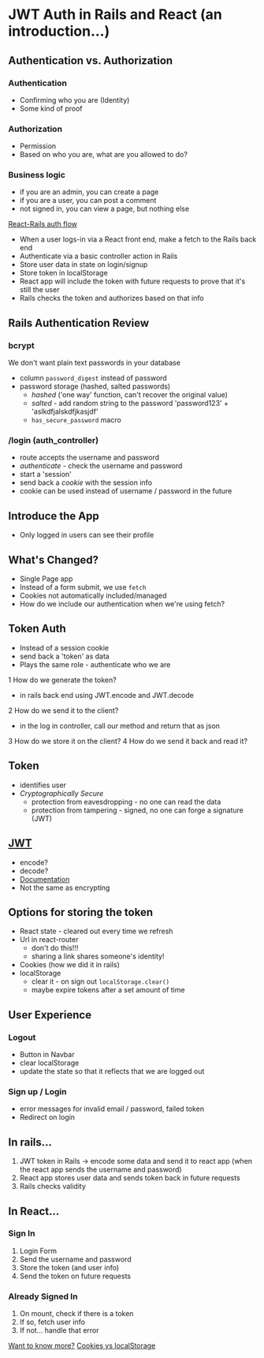 # JWT Auth in Rails and React (an introduction...)

## Authentication vs. Authorization

### Authentication
- Confirming who you are (Identity)
- Some kind of proof

### Authorization
- Permission
- Based on who you are, what are you allowed to do?

### Business logic
 - if you are an admin, you can create a page
 - if you are a user, you can post a comment
 - not signed in, you can view a page, but nothing else

[React-Rails auth flow](goo.gl/wamL2x)
- When a user logs-in via a React front end, make a fetch to the Rails back end
- Authenticate via a basic controller action in Rails
- Store user data in state on login/signup
- Store token in localStorage
- React app will include the token with future requests to prove that it's still the user
- Rails checks the token and authorizes based on that info



## Rails Authentication Review

### bcrypt
We don't want plain text passwords in your database
- column `password_digest` instead of password
- password storage (hashed, salted passwords)
  - _hashed_ ('one way' function, can't recover the original value)
  - _salted_ - add random string to the password 'password123' + 'aslkdfjalskdfjkasjdf'
  - `has_secure_password` macro

### /login (auth_controller)
- route accepts the username and password
- _authenticate_ - check the username and password
- start a 'session'
- send back a _cookie_ with the session info
- cookie can be used instead of username / password in the future


## Introduce the App
- Only logged in users can see their profile

## What's Changed?
- Single Page app
- Instead of a form submit, we use `fetch`
- Cookies not automatically included/managed
- How do we include our authentication when we're using fetch?

## Token Auth
- Instead of a session cookie
- send back a 'token' as data
- Plays the same role - authenticate who we are

1 How do we generate the token?
 - in rails back end using JWT.encode and JWT.decode

2 How do we send it to the client?
- in the log in controller, call our method and return that as json

3 How do we store it on the client?
4 How do we send it back and read it?

## Token
- identifies user
- _Cryptographically Secure_
  - protection from eavesdropping - no one can read the data
  - protection from tampering - signed, no one can forge a signature (JWT)

## [JWT](https://jwt.io/)
 - encode?
 - decode?
 - [Documentation](https://github.com/jwt/ruby-jwt)
 - Not the same as encrypting

## Options for storing the token
  - React state - cleared out every time we refresh
  - Url in react-router
    - don't do this!!!
    - sharing a link shares someone's identity!
  - Cookies (how we did it in rails)
  - localStorage
      - clear it - on sign out `localStorage.clear()`
      - maybe expire tokens after a set amount of time


## User Experience

### Logout
- Button in Navbar
- clear localStorage
- update the state so that it reflects that we are logged out

### Sign up / Login
- error messages for invalid email / password, failed token
- Redirect on login

## In rails...
1. JWT token in Rails -> encode some data and send it to react app (when the react app sends the username and password)
2. React app stores user data and sends token back in future  requests
3. Rails checks validity

## In React...
### Sign In
1. Login Form
2. Send the username and password
3. Store the token (and user info)
4. Send the token on future requests

### Already Signed In
1. On mount, check if there is a token
2. If so, fetch user info
3. If not... handle that error


[Want to know more?](https://github.com/learn-co-curriculum/jwt-auth-rails)
[Cookies vs localStorage](https://stormpath.com/blog/where-to-store-your-jwts-cookies-vs-html5-web-storage)
